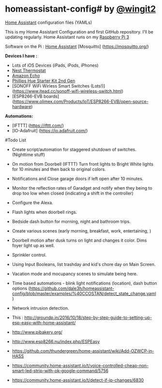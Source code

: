 # homeassistant-config# by [@wingit2](http://www.twitter.com/wingittwo)
[Home Assistant](https://home-assistant.io/) configuration files (YAMLs)

This is my Home Assistant Configuration and first GitHub repository. I'll be updating regularly. 
Home Assistant runs on my [Raspberry Pi 3](http://amzn.to/2e3DOBY) 

Software on the Pi : [Home Assistant](https://home-assistant.io/) [Mosquitto] (https://mosquitto.org/)

**Devices I have :**
* Lots of iOS Devices (iPads, iPods, iPhones)
* [Nest Thermostat](https://www.amazon.com/Nest-Learning-Thermostat-Generation-Amazon/dp/B0131RG6VK/ref=sr_1_7?s=electronics&ie=UTF8&qid=1480714572&sr=1-7&keywords=philips+hue)
* [Amazon Echo](https://www.amazon.com/Amazon-Echo-Bluetooth-Speaker-with-WiFi-Alexa/dp/B00X4WHP5E/ref=sr_1_1?s=electronics&ie=UTF8&qid=1480714652&sr=1-1&keywords=amazon+echo)
* [Phillips Hue Starter Kit 2nd Gen](https://www.amazon.com/Philips-Ambiance-Starter-Bridge-Generation/dp/B014H2P4KW/ref=sr_1_2?s=electronics&ie=UTF8&qid=1480714447&sr=1-2&keywords=phillips+hue+starter+kithttp://amzn.to/2eoQTJy)
* [SONOFF WiFi Wirless Smart Switches (Lots!)] (https://www.itead.cc/sonoff-wifi-wireless-switch.html)
* [ESP8266-EVB boards] (https://www.olimex.com/Products/IoT/ESP8266-EVB/open-source-hardware)


**Automations:**
* [IFTTT] (https://ifttt.com/)
* [IO-Adafruit] (https://io.adafruit.com/)



#Todo List

* Create script/automation for staggered shutdown of switches. (Nighttime stuff)
* On motion from Doorbell (IFTTT) Turn front lights to Bright White lights for 10 minutes and then back to original colors.
* Notifications and Close garage doors if left open after 10 minutes.
* Monitor the reflection rates of Garadget and notify when they being to drop too low when closed (indicating a shift in the controller)
* Configure the Alexa.
* Flash lights when doorbell rings. 
* Bedside dash button for morning, night and bathroom trips. 
* Create various scenes (early morning, breakfast, work, entertaining, )
* Doorbell motion after dusk turns on light and changes it color.  Dims foyer light up as well. 
* Sprinkler control. 
* Using Input Booleans, list trashday and kid's chore day on Main Screen.
* Vacation mode and mocupancy scenes to simulate being here. 
* Time based automations - blink light notifications (location),  dash button options (https://github.com/dale3h/homeassistant-config/blob/master/examples/%40CCOSTAN/detect_state_change.yaml)
* Network intrusion detection.


* This : http://groundp.in/2016/10/18/step-by-step-guide-to-setting-up-esp-easy-with-home-assistant/
* http://www.pibakery.org/
* http://www.esp8266.nu/index.php/ESPEasy
* https://github.com/thundergreen/home-assistant/wiki/Add-OZWCP-in-HASS

* https://community.home-assistant.io/t/voice-controlled-cheap-non-smart-led-strip-with-ok-google-command/5756

* https://community.home-assistant.io/t/detect-if-ip-changes/6830